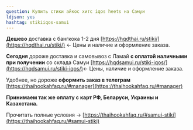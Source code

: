 ```yaml
---
question: Купить стики айкос хитс iqos heets на Самуи
ldjson: yes
hashtag: stikiiqos-samui
---
```


**Дешево** доставка с бангкока 1-2 дня [https://hqdthai.ru/stiki/](https://hqdthai.ru/stiki/) <- Цены и наличие и оформление заказа.

**Сегодня** дороже доставка и самовывоз с Ламай **с оплатой наличными при получении** со склада Самуи [https://hqdsamui.ru/stiki-iqos/](https://hqdsamui.ru/stiki-iqos/)<- Цены, наличие и оформление заказа.

Удобнее, но дороже **оформить заказ в телеграм** [https://thaihookahfaq.ru/#manager](https://thaihookahfaq.ru/#manager)

**Принимаем так же оплату с карт РФ, Беларуси, Украины и Казахстана.**

Прочитать полные условия -> [https://thaihookahfaq.ru/#samui-stiki](https://thaihookahfaq.ru/#samui-stiki)
